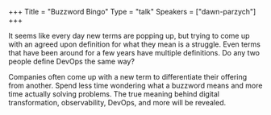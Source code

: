 +++
Title = "Buzzword Bingo"
Type = "talk"
Speakers = ["dawn-parzych"]
+++

It seems like every day new terms are popping up, but trying to come up with an agreed upon definition for what they mean is a struggle. Even terms that have been around for a few years have multiple definitions. Do any two people define DevOps the same way?

Companies often come up with a new term to differentiate their offering from another. Spend less time wondering what a buzzword means and more time actually solving problems. The true meaning behind digital transformation, observability, DevOps, and more will be revealed.
